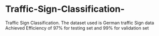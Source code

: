 # Traffic-Sign-Classification-
Traffic Sign Classification. The dataset used is German traffic Sign data Achieved Efficiency of 97% for testing set and 99% for validation set
